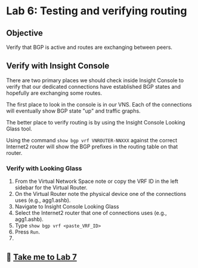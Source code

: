 # Lab 6: Testing and verifying routing

## Objective

Verify that BGP is active and routes are exchanging between peers.

## Verify with Insight Console

There are two primary places we should check inside Insight Console to verify that our dedicated connections have established BGP states and hopefully are exchanging some routes.

The first place to look in the console is in our VNS. Each of the connections will eventually show BGP state "up" and traffic graphs.

The better place to verify routing is by using the Insight Console Looking Glass tool.

Using the command `show bgp vrf VNROUTER-NNXXX` against the correct Internet2 router will show the BGP prefixes in the routing table on that router.

### Verify with Looking Glass

1. From the Virtual Network Space note or copy the VRF ID in the left sidebar for the Virtual Router.
2. On the Virtual Router note the physical device one of the connections uses (e.g., agg1.ashb).
3. Navigate to Insight Console Looking Glass
4. Select the Internet2 router that one of connections uses (e.g., agg1.ashb).
5. Type `show bgp vrf <paste_VRF_ID>`
6. Press `Run`.
7. 

## :rocket: [Take me to Lab 7](lab7.md)
